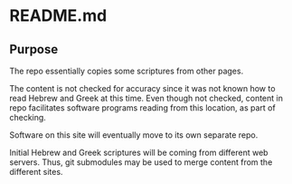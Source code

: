 # README.md

## Purpose

The repo essentially copies some scriptures from other pages.

The content is not checked for accuracy since it was not known how to read Hebrew and Greek at this time. Even though not checked, content in repo facilitates software programs reading from this location, as part of checking.

Software on this site will eventually move to its own separate repo.

Initial Hebrew and Greek scriptures will be coming from different web servers. Thus, git submodules may be used to merge content from the different sites.
